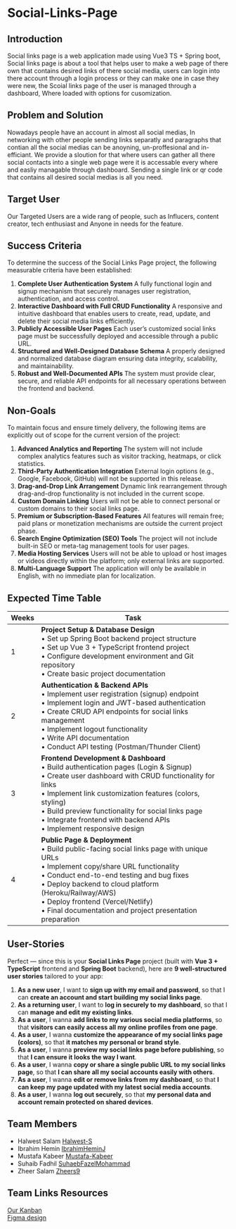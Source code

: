 # Social-Links-Page

## Introduction
Social links page is a web application made using Vue3 TS + Spring boot, Social links page is about a tool that helps user to make a web page of there own that contains desired links of there social media, users can login into there account through a login process or they can make one in case they were new, the Scoial links page of the user is managed through a dashboard, Where loaded with options for cusomization.

## Problem and Solution
Nowadays people have an account in almost all social medias, In networking with other people sending links separatly and paragraphs that contian all the social medias can be anoyning, un-proffesional and in-efficiant.
We provide a sloution for that where users can gather all there social contacts into a single web page were it is accessable every where and easliy managable through dashboard.
Sending a single link or qr code that contains all desired social medias is all you need.   

## Target User
Our Targeted Users are a wide rang of people, such as Influcers, content creator, tech enthusiast and Anyone in needs for the feature.   

## **Success Criteria**
To determine the success of the Social Links Page project, the following measurable criteria have been established:

1. **Complete User Authentication System**
   A fully functional login and signup mechanism that securely manages user registration, authentication, and access control.
2. **Interactive Dashboard with Full CRUD Functionality**
   A responsive and intuitive dashboard that enables users to create, read, update, and delete their social media links efficiently.
3. **Publicly Accessible User Pages**
   Each user’s customized social links page must be successfully deployed and accessible through a public URL.
4. **Structured and Well-Designed Database Schema**
   A properly designed and normalized database diagram ensuring data integrity, scalability, and maintainability.
5. **Robust and Well-Documented APIs**
   The system must provide clear, secure, and reliable API endpoints for all necessary operations between the frontend and backend.


## **Non-Goals**
To maintain focus and ensure timely delivery, the following items are explicitly out of scope for the current version of the project:

1. **Advanced Analytics and Reporting**
   The system will not include complex analytics features such as visitor tracking, heatmaps, or click statistics.
2. **Third-Party Authentication Integration**
   External login options (e.g., Google, Facebook, GitHub) will not be supported in this release.
4. **Drag-and-Drop Link Arrangement**
   Dynamic link rearrangement through drag-and-drop functionality is not included in the current scope.
5. **Custom Domain Linking**
   Users will not be able to connect personal or custom domains to their social links page.
6. **Premium or Subscription-Based Features**
   All features will remain free; paid plans or monetization mechanisms are outside the current project phase.
7. **Search Engine Optimization (SEO) Tools**
   The project will not include built-in SEO or meta-tag management tools for user pages.
8. **Media Hosting Services**
   Users will not be able to upload or host images or videos directly within the platform; only external links are supported.
9. **Multi-Language Support**
   The application will only be available in English, with no immediate plan for localization.


## Expected Time Table

| Weeks | Task |
|-------|------|
| 1     | **Project Setup & Database Design**<br>• Set up Spring Boot backend project structure<br>• Set up Vue 3 + TypeScript frontend project<br>• Configure development environment and Git repository<br>• Create basic project documentation |
| 2     | **Authentication & Backend APIs**<br>• Implement user registration (signup) endpoint<br>• Implement login and JWT-based authentication<br>• Create CRUD API endpoints for social links management<br>• Implement logout functionality<br>• Write API documentation<br>• Conduct API testing (Postman/Thunder Client) |
| 3     | **Frontend Development & Dashboard**<br>• Build authentication pages (Login & Signup)<br>• Create user dashboard with CRUD functionality for links<br>• Implement link customization features (colors, styling)<br>• Build preview functionality for social links page<br>• Integrate frontend with backend APIs<br>• Implement responsive design |
| 4     | **Public Page & Deployment**<br>• Build public-facing social links page with unique URLs<br>• Implement copy/share URL functionality<br>• Conduct end-to-end testing and bug fixes<br>• Deploy backend to cloud platform (Heroku/Railway/AWS)<br>• Deploy frontend (Vercel/Netlify)<br>• Final documentation and project presentation preparation |

## User-Stories
Perfect — since this is your **Social Links Page** project (built with **Vue 3 + TypeScript** frontend and **Spring Boot** backend), here are **9 well-structured user stories** tailored to your app:

1. **As a new user**, I want to **sign up with my email and password**, so that I can **create an account and start building my social links page**.
2. **As a returning user**, I want to **log in securely to my dashboard**, so that I can **manage and edit my existing links**.
3. **As a user**, I wanna **add links to my various social media platforms**, so that **visitors can easily access all my online profiles from one page**.
4. **As a user**, I wanna **customize the appearance of my social links page (colors)**, so that **it matches my personal or brand style**.
5. **As a user**, I wanna **preview my social links page before publishing**, so that **I can ensure it looks the way I want**.
6. **As a user**, I wanna **copy or share a single public URL to my social links page**, so that **I can share all my social accounts easily with others**.
7. **As a user**, I wanna **edit or remove links from my dashboard**, so that **I can keep my page updated with my latest social media accounts**.
8. **As a user**, I wanna **log out securely**, so that **my personal data and account remain protected on shared devices**.

## Team Members 
- Halwest Salam [Halwest-S](https://github.com/Halwest-S)
- Ibrahim Hemin [IbrahimHeminJ](https://github.com/IbrahimHeminJ)
- Mustafa Kabeer [Mustafa-Kabeer](https://github.com/Mustafa-Kabeer)
- Suhaib Fadhil [SuhaebFazelMohammad](https://github.com/SuhaebFazelMohammad)
- Zheer Salam [Zheers9](https://github.com/Zheers9)


## Team Links Resources
[Our Kanban](https://trello.com/invite/b/68f2864a1d463749d57c831f/ATTIe20ffc9dde2872cde5513eea36c5bfbbBF22C3AD/social-links-page)   
[Figma design](https://www.figma.com/design/YyVY83BTaMs8ojsVnbOHZk/Social-Links-Page?node-id=0-1&t=lYUZrxpuYDuBCmtm-1)
